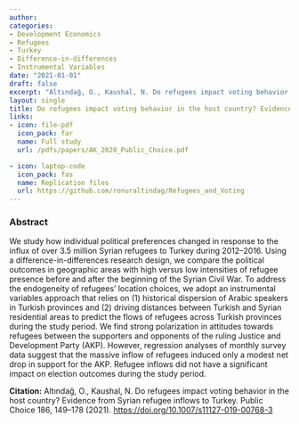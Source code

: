```yaml
---
author: 
categories:
- Development Economics
- Refugees
- Turkey
- Difference-in-differences 
- Instrumental Variables 
date: "2021-01-01" 
draft: false
excerpt: "Altındağ, O., Kaushal, N. Do refugees impact voting behavior in the host country? Evidence from Syrian refugee inflows to Turkey. *Public Choice* 186, 149–178 2021. https://doi.org/10.1007/s11127-019-00768-3"
layout: single
title: Do refugees impact voting behavior in the host country? Evidence from Syrian refugee inflows to Turkey
links:
- icon: file-pdf
  icon_pack: far
  name: Full study  
  url: /pdfs/papers/AK_2020_Public_Choice.pdf

- icon: laptop-code
  icon_pack: fas
  name: Replication files
  url: https://github.com/ronuraltindag/Refugees_and_Voting 
---
```




### Abstract 

We study how individual political preferences changed in response to the influx of over 3.5 million Syrian refugees to Turkey during 2012–2016. Using a difference-in-differences research design, we compare the political outcomes in geographic areas with high versus low intensities of refugee presence before and after the beginning of the Syrian Civil War. To address the endogeneity of refugees’ location choices, we adopt an instrumental variables approach that relies on (1) historical dispersion of Arabic speakers in Turkish provinces and (2) driving distances between Turkish and Syrian residential areas to predict the flows of refugees across Turkish provinces during the study period. We find strong polarization in attitudes towards refugees between the supporters and opponents of the ruling Justice and Development Party (AKP). However, regression analyses of monthly survey data suggest that the massive inflow of refugees induced only a modest net drop in support for the AKP. Refugee inflows did not have a significant impact on election outcomes during the study period.

**Citation:** Altındağ, O., Kaushal, N. Do refugees impact voting behavior in the host country? Evidence from Syrian refugee inflows to Turkey. Public Choice 186, 149–178 (2021). https://doi.org/10.1007/s11127-019-00768-3


